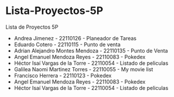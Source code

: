 # Lista-Proyectos-5P
Lista de Proyectos 5P
- Andrea Jimenez - 22110126 - Planeador de Tareas 
- Eduardo Cotero - 22110115 - Punto de venta
- Adrian Alejandro Montes Mendoza - 22110135 - Punto de Venta
- Angel Emanuel Mendoza Reyes - 22110083 - Pokedex
- Héctor Isaí Vargas de la Torre - 22110054 - Listado de peliculas
- Galilea Naomi Martinez Torres - 22110055 - My movie list 
- Francisco Herrera - 22110123 - Pokedex
- Angel Emanuel Mendoza Reyes - 22110083 - Pokedex
- Héctor Isaí Vargas de la Torre - 22110054 - Listado de peliculas
